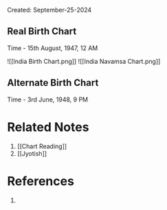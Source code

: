 Created: September-25-2024
## Real Birth Chart

Time - 15th August, 1947, 12 AM

![[India Birth Chart.png]]
![[India Navamsa Chart.png]]
## Alternate Birth Chart

Time - 3rd June, 1948, 9 PM


# Related Notes

1. [[Chart Reading]]
2. [[Jyotish]]
# References

1. 